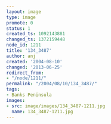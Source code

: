 ```yaml
---
layout: image
type: image
promote: 0
status: 1
created_ts: 1092143881
changed_ts: 1372159448
node_id: 1211
title: '134_3487'
author: anj
created: '2004-08-10'
changed: '2013-06-25'
redirect_from:
- "/node/1211/"
permalink: "/2004/08/10/134_3487/"
tags:
- Banks Peninsula
images:
- src: image/images/134_3487-1211.jpg
  name: 134_3487-1211.jpg
---
```


